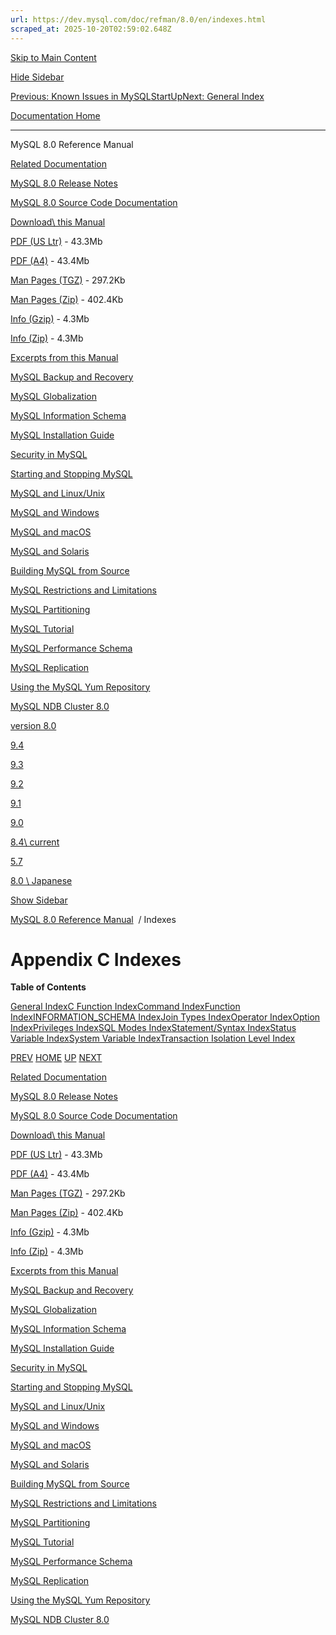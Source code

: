 ```yaml
---
url: https://dev.mysql.com/doc/refman/8.0/en/indexes.html
scraped_at: 2025-10-20T02:59:02.648Z
---
```


[Skip to Main Content](https://dev.mysql.com/doc/refman/8.0/en/indexes.html#main)

[Hide Sidebar](https://dev.mysql.com/doc/refman/8.0/en/indexes.html "Hide Sidebar")

[Previous: Known Issues in MySQL](https://dev.mysql.com/doc/refman/8.0/en/known-issues.html "Previous: Known Issues in MySQL")[Start](https://dev.mysql.com/doc/refman/8.0/en/index.html "Start")[Up](https://dev.mysql.com/doc/refman/8.0/en/index.html "Up")[Next: General Index](https://dev.mysql.com/doc/refman/8.0/en/ix01.html "Next: General Index")

[Documentation Home](https://dev.mysql.com/doc/)

* * *

MySQL 8.0 Reference Manual

[Related Documentation](https://dev.mysql.com/doc/refman/8.0/en/indexes.html)

[MySQL 8.0 Release Notes](https://dev.mysql.com/doc/relnotes/mysql/8.0/en/)

[MySQL 8.0 Source Code Documentation](https://dev.mysql.com/doc/dev/mysql-server/latest/)

[Download\\
this Manual](https://dev.mysql.com/doc/refman/8.0/en/indexes.html)

[PDF (US Ltr)](https://downloads.mysql.com/docs/refman-8.0-en.pdf)
\- 43.3Mb

[PDF (A4)](https://downloads.mysql.com/docs/refman-8.0-en.a4.pdf)
\- 43.4Mb

[Man Pages (TGZ)](https://downloads.mysql.com/docs/refman-8.0-en.man-gpl.tar.gz)
\- 297.2Kb

[Man Pages (Zip)](https://downloads.mysql.com/docs/refman-8.0-en.man-gpl.zip)
\- 402.4Kb

[Info (Gzip)](https://downloads.mysql.com/docs/mysql-8.0.info.gz)
\- 4.3Mb

[Info (Zip)](https://downloads.mysql.com/docs/mysql-8.0.info.zip)
\- 4.3Mb

[Excerpts from this Manual](https://dev.mysql.com/doc/refman/8.0/en/indexes.html)

[MySQL Backup and Recovery](https://dev.mysql.com/doc/mysql-backup-excerpt/8.0/en/)

[MySQL Globalization](https://dev.mysql.com/doc/mysql-g11n-excerpt/8.0/en/)

[MySQL Information Schema](https://dev.mysql.com/doc/mysql-infoschema-excerpt/8.0/en/)

[MySQL Installation Guide](https://dev.mysql.com/doc/mysql-installation-excerpt/8.0/en/)

[Security in MySQL](https://dev.mysql.com/doc/mysql-security-excerpt/8.0/en/)

[Starting and Stopping MySQL](https://dev.mysql.com/doc/mysql-startstop-excerpt/8.0/en/)

[MySQL and Linux/Unix](https://dev.mysql.com/doc/mysql-linuxunix-excerpt/8.0/en/)

[MySQL and Windows](https://dev.mysql.com/doc/mysql-windows-excerpt/8.0/en/)

[MySQL and macOS](https://dev.mysql.com/doc/mysql-macos-excerpt/8.0/en/)

[MySQL and Solaris](https://dev.mysql.com/doc/mysql-solaris-excerpt/8.0/en/)

[Building MySQL from Source](https://dev.mysql.com/doc/mysql-sourcebuild-excerpt/8.0/en/)

[MySQL Restrictions and Limitations](https://dev.mysql.com/doc/mysql-reslimits-excerpt/8.0/en/)

[MySQL Partitioning](https://dev.mysql.com/doc/mysql-partitioning-excerpt/8.0/en/)

[MySQL Tutorial](https://dev.mysql.com/doc/mysql-tutorial-excerpt/8.0/en/)

[MySQL Performance Schema](https://dev.mysql.com/doc/mysql-perfschema-excerpt/8.0/en/)

[MySQL Replication](https://dev.mysql.com/doc/mysql-replication-excerpt/8.0/en/)

[Using the MySQL Yum Repository](https://dev.mysql.com/doc/mysql-repo-excerpt/8.0/en/)

[MySQL NDB Cluster 8.0](https://dev.mysql.com/doc/mysql-cluster-excerpt/8.0/en/)

[version 8.0](https://dev.mysql.com/doc/refman/8.0/en/indexes.html)

[9.4](https://dev.mysql.com/doc/refman/9.4/en/indexes.html)

[9.3](https://dev.mysql.com/doc/refman/9.3/en/indexes.html)

[9.2](https://dev.mysql.com/doc/refman/9.2/en/indexes.html)

[9.1](https://dev.mysql.com/doc/refman/9.1/en/indexes.html)

[9.0](https://dev.mysql.com/doc/refman/9.0/en/indexes.html)

[8.4\\
current](https://dev.mysql.com/doc/refman/8.4/en/indexes.html)

[5.7](https://dev.mysql.com/doc/refman/5.7/en/indexes.html)

[8.0 \\
Japanese](https://dev.mysql.com/doc/refman/8.0/ja/indexes.html)

[Show Sidebar](https://dev.mysql.com/doc/refman/8.0/en/indexes.html "Show Sidebar")

[MySQL 8.0 Reference Manual](https://dev.mysql.com/doc/refman/8.0/en/)  /
Indexes


# Appendix C Indexes

**Table of Contents**

[General Index](https://dev.mysql.com/doc/refman/8.0/en/ix01.html)[C Function Index](https://dev.mysql.com/doc/refman/8.0/en/dynindex-cfunc.html)[Command Index](https://dev.mysql.com/doc/refman/8.0/en/dynindex-command.html)[Function Index](https://dev.mysql.com/doc/refman/8.0/en/dynindex-function.html)[INFORMATION\_SCHEMA Index](https://dev.mysql.com/doc/refman/8.0/en/dynindex-is.html)[Join Types Index](https://dev.mysql.com/doc/refman/8.0/en/dynindex-jointype.html)[Operator Index](https://dev.mysql.com/doc/refman/8.0/en/dynindex-operator.html)[Option Index](https://dev.mysql.com/doc/refman/8.0/en/dynindex-option.html)[Privileges Index](https://dev.mysql.com/doc/refman/8.0/en/dynindex-priv.html)[SQL Modes Index](https://dev.mysql.com/doc/refman/8.0/en/dynindex-sqlmode.html)[Statement/Syntax Index](https://dev.mysql.com/doc/refman/8.0/en/dynindex-statement.html)[Status Variable Index](https://dev.mysql.com/doc/refman/8.0/en/dynindex-statvar.html)[System Variable Index](https://dev.mysql.com/doc/refman/8.0/en/dynindex-sysvar.html)[Transaction Isolation Level Index](https://dev.mysql.com/doc/refman/8.0/en/dynindex-isolevel.html)

[PREV](https://dev.mysql.com/doc/refman/8.0/en/known-issues.html "Previous: Known Issues in MySQL") [HOME](https://dev.mysql.com/doc/refman/8.0/en/index.html "Start") [UP](https://dev.mysql.com/doc/refman/8.0/en/index.html "Up") [NEXT](https://dev.mysql.com/doc/refman/8.0/en/ix01.html "Next: General Index")

[Related Documentation](https://dev.mysql.com/doc/refman/8.0/en/indexes.html)

[MySQL 8.0 Release Notes](https://dev.mysql.com/doc/relnotes/mysql/8.0/en/)

[MySQL 8.0 Source Code Documentation](https://dev.mysql.com/doc/dev/mysql-server/latest/)

[Download\\
this Manual](https://dev.mysql.com/doc/refman/8.0/en/indexes.html)

[PDF (US Ltr)](https://downloads.mysql.com/docs/refman-8.0-en.pdf)
\- 43.3Mb

[PDF (A4)](https://downloads.mysql.com/docs/refman-8.0-en.a4.pdf)
\- 43.4Mb

[Man Pages (TGZ)](https://downloads.mysql.com/docs/refman-8.0-en.man-gpl.tar.gz)
\- 297.2Kb

[Man Pages (Zip)](https://downloads.mysql.com/docs/refman-8.0-en.man-gpl.zip)
\- 402.4Kb

[Info (Gzip)](https://downloads.mysql.com/docs/mysql-8.0.info.gz)
\- 4.3Mb

[Info (Zip)](https://downloads.mysql.com/docs/mysql-8.0.info.zip)
\- 4.3Mb

[Excerpts from this Manual](https://dev.mysql.com/doc/refman/8.0/en/indexes.html)

[MySQL Backup and Recovery](https://dev.mysql.com/doc/mysql-backup-excerpt/8.0/en/)

[MySQL Globalization](https://dev.mysql.com/doc/mysql-g11n-excerpt/8.0/en/)

[MySQL Information Schema](https://dev.mysql.com/doc/mysql-infoschema-excerpt/8.0/en/)

[MySQL Installation Guide](https://dev.mysql.com/doc/mysql-installation-excerpt/8.0/en/)

[Security in MySQL](https://dev.mysql.com/doc/mysql-security-excerpt/8.0/en/)

[Starting and Stopping MySQL](https://dev.mysql.com/doc/mysql-startstop-excerpt/8.0/en/)

[MySQL and Linux/Unix](https://dev.mysql.com/doc/mysql-linuxunix-excerpt/8.0/en/)

[MySQL and Windows](https://dev.mysql.com/doc/mysql-windows-excerpt/8.0/en/)

[MySQL and macOS](https://dev.mysql.com/doc/mysql-macos-excerpt/8.0/en/)

[MySQL and Solaris](https://dev.mysql.com/doc/mysql-solaris-excerpt/8.0/en/)

[Building MySQL from Source](https://dev.mysql.com/doc/mysql-sourcebuild-excerpt/8.0/en/)

[MySQL Restrictions and Limitations](https://dev.mysql.com/doc/mysql-reslimits-excerpt/8.0/en/)

[MySQL Partitioning](https://dev.mysql.com/doc/mysql-partitioning-excerpt/8.0/en/)

[MySQL Tutorial](https://dev.mysql.com/doc/mysql-tutorial-excerpt/8.0/en/)

[MySQL Performance Schema](https://dev.mysql.com/doc/mysql-perfschema-excerpt/8.0/en/)

[MySQL Replication](https://dev.mysql.com/doc/mysql-replication-excerpt/8.0/en/)

[Using the MySQL Yum Repository](https://dev.mysql.com/doc/mysql-repo-excerpt/8.0/en/)

[MySQL NDB Cluster 8.0](https://dev.mysql.com/doc/mysql-cluster-excerpt/8.0/en/)